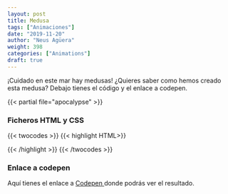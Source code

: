 ```yaml
---
layout: post
title: Medusa
tags: ["Animaciones"]
date: "2019-11-20"
author: "Neus Agüera"
weight: 398
categories: ["Animations"]
draft: true
---
```

¡Cuidado en este mar hay medusas! ¿Quieres saber como hemos creado esta medusa? Debajo tienes el código y el enlace a codepen.

{{< partial file="apocalypse" >}}

### Ficheros HTML y CSS
{{< twocodes >}}
{{< highlight HTML>}}

{{< /highlight >}}
{{< /twocodes >}}

### Enlace a codepen
Aquí tienes el enlace a <a href="https://codepen.io/neusaguera/pen/LYYadwj" target="_blank"> Codepen </a>  donde podrás ver el resultado.